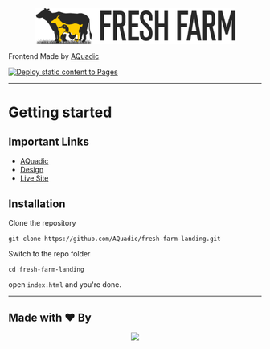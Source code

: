 <p align="center"><a href="http://freshfarm.ae" target="_blank"><img src="./images/Frame 79.svg" width="400"></a></p>

Frontend Made by [AQuadic](https://aquadic.com)

[![Deploy static content to Pages](https://github.com/AQuadic/fresh-farm-landing/actions/workflows/static.yml/badge.svg)](https://github.com/AQuadic/fresh-farm-landing/actions/workflows/static.yml)

----------

# Getting started

## Important Links

- [AQuadic](https://aquadic.com)
- [Design](https://www.figma.com/proto/o6wOMGvyb3IQa9wlqpYfir/Fresh-Farm-Landing-Page?node-id=3%3A8&scaling=min-zoom&page-id=0%3A1)
- [Live Site](https://aquadic.github.io/fresh-farm-landing/index.html)

## Installation

Clone the repository

    git clone https://github.com/AQuadic/fresh-farm-landing.git

Switch to the repo folder

    cd fresh-farm-landing

open `index.html` and you're done.

----------

## Made with ♥ By

<p align="center"><a href="https://AQuadic.com" target="_blank"><img src="https://AQuadic.com/img/logo.svg" width="200"></a></p>
